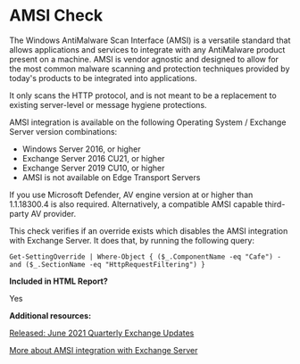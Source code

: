 # AMSI Check

The Windows AntiMalware Scan Interface (AMSI) is a versatile standard that allows applications and services to integrate with any AntiMalware product present on a machine. AMSI is vendor agnostic and designed to allow for the most common malware scanning and protection techniques provided by today's products to be integrated into applications.

It only scans the HTTP protocol, and is not meant to be a replacement to existing server-level or message hygiene protections.

AMSI integration is available on the following Operating System / Exchange Server version combinations:
- Windows Server 2016, or higher
- Exchange Server 2016 CU21, or higher
- Exchange Server 2019 CU10, or higher
- AMSI is not available on Edge Transport Servers

If you use Microsoft Defender, AV engine version at or higher than 1.1.18300.4 is also required.
Alternatively, a compatible AMSI capable third-party AV provider.

This check verifies if an override exists which disables the AMSI integration with Exchange Server. It does that, by running the following query:

`Get-SettingOverride | Where-Object { ($_.ComponentName -eq "Cafe") -and ($_.SectionName -eq "HttpRequestFiltering") }`

**Included in HTML Report?**

Yes

**Additional resources:**

[Released: June 2021 Quarterly Exchange Updates](https://techcommunity.microsoft.com/t5/exchange-team-blog/released-june-2021-quarterly-exchange-updates/ba-p/2459826)

[More about AMSI integration with Exchange Server](https://techcommunity.microsoft.com/t5/exchange-team-blog/more-about-amsi-integration-with-exchange-server/ba-p/2572371)

